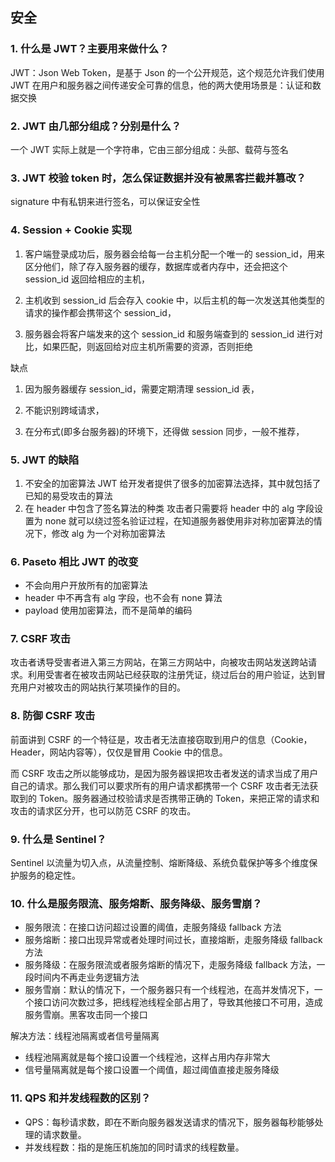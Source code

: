 ## 安全

### 1. 什么是 JWT？主要用来做什么？

JWT：Json Web Token，是基于 Json 的一个公开规范，这个规范允许我们使用 JWT 在用户和服务器之间传递安全可靠的信息，他的两大使用场景是：认证和数据交换

### 2. JWT 由几部分组成？分别是什么？

一个 JWT 实际上就是一个字符串，它由三部分组成：头部、载荷与签名

### 3. JWT 校验 token 时，怎么保证数据并没有被黑客拦截并篡改？

signature 中有私钥来进行签名，可以保证安全性

### 4. Session + Cookie 实现

1. 客户端登录成功后，服务器会给每一台主机分配一个唯一的 session_id，用来区分他们，除了存入服务器的缓存，数据库或者内存中，还会把这个 session_id 返回给相应的主机，

2. 主机收到 session_id 后会存入 cookie 中，以后主机的每一次发送其他类型的请求的操作都会携带这个 session_id，

3. 服务器会将客户端发来的这个 session_id 和服务端查到的 session_id 进行对比，如果匹配，则返回给对应主机所需要的资源，否则拒绝

缺点

1. 因为服务器缓存 session_id，需要定期清理 session_id 表，

2. 不能识别跨域请求，

3. 在分布式(即多台服务器)的环境下，还得做 session 同步，一般不推荐，

### 5. JWT 的缺陷

1. 不安全的加密算法
   JWT 给开发者提供了很多的加密算法选择，其中就包括了已知的易受攻击的算法
2. 在 header 中包含了签名算法的种类
   攻击者只需要将 header 中的 alg 字段设置为 none 就可以绕过签名验证过程，在知道服务器使用非对称加密算法的情况下，修改 alg 为一个对称加密算法

### 6. Paseto 相比 JWT 的改变

- 不会向用户开放所有的加密算法
- header 中不再含有 alg 字段，也不会有 none 算法
- payload 使用加密算法，而不是简单的编码

### 7. CSRF 攻击

攻击者诱导受害者进入第三方网站，在第三方网站中，向被攻击网站发送跨站请求。利用受害者在被攻击网站已经获取的注册凭证，绕过后台的用户验证，达到冒充用户对被攻击的网站执行某项操作的目的。

### 8. 防御 CSRF 攻击

前面讲到 CSRF 的一个特征是，攻击者无法直接窃取到用户的信息（Cookie，Header，网站内容等），仅仅是冒用 Cookie 中的信息。

而 CSRF 攻击之所以能够成功，是因为服务器误把攻击者发送的请求当成了用户自己的请求。那么我们可以要求所有的用户请求都携带一个 CSRF 攻击者无法获取到的 Token。服务器通过校验请求是否携带正确的 Token，来把正常的请求和攻击的请求区分开，也可以防范 CSRF 的攻击。

### 9. 什么是 Sentinel？

Sentinel 以流量为切入点，从流量控制、熔断降级、系统负载保护等多个维度保护服务的稳定性。

### 10. 什么是服务限流、服务熔断、服务降级、服务雪崩？

- 服务限流：在接口访问超过设置的阈值，走服务降级 fallback 方法
- 服务熔断：接口出现异常或者处理时间过长，直接熔断，走服务降级 fallback 方法
- 服务降级：在服务限流或者服务熔断的情况下，走服务降级 fallback 方法，一段时间内不再走业务逻辑方法
- 服务雪崩：默认的情况下，一个服务器只有一个线程池，在高并发情况下，一个接口访问次数过多，把线程池线程全部占用了，导致其他接口不可用，造成服务雪崩。黑客攻击同一个接口

解决方法：线程池隔离或者信号量隔离

- 线程池隔离就是每个接口设置一个线程池，这样占用内存非常大
- 信号量隔离就是每个接口设置一个阈值，超过阈值直接走服务降级

### 11. QPS 和并发线程数的区别？

- QPS：每秒请求数，即在不断向服务器发送请求的情况下，服务器每秒能够处理的请求数量。
- 并发线程数：指的是施压机施加的同时请求的线程数量。
